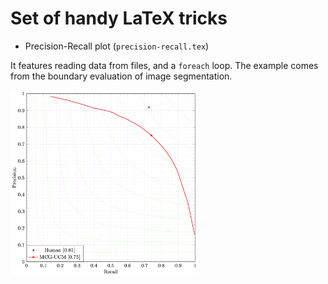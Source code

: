 # Set of handy LaTeX tricks
- Precision-Recall plot (`precision-recall.tex`)

It features reading data from files, and a `foreach` loop. The example comes from the boundary evaluation of image segmentation.

<img width="300" align="center" src="https://github.com/jponttuset/latex-tricks/blob/master/ims/precision-recall.png">
